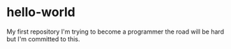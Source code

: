 # hello-world
My first repository
I'm trying to become a programmer the road will be hard but I'm committed to this. 
